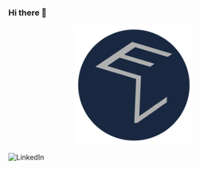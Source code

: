 ### Hi there 👋

<p align="center">
  <img src="EL.png" width="240" height="240"/>
</p>

![LinkedIn](https://img.shields.io/badge/linkedin-%230077B5.svg?style=for-the-badge&logo=linkedin&logoColor=white)
<!--

**evlutz/evlutz** is a ✨ _special_ ✨ repository because its `README.md` (this file) appears on your GitHub profile.

Here are some ideas to get you started:

- 🔭 I’m currently working on ...
- 🌱 I’m currently learning ...
- 👯 I’m looking to collaborate on ...
- 🤔 I’m looking for help with ...
- 💬 Ask me about ...
- 📫 How to reach me: ...
- 😄 Pronouns: ...
- ⚡ Fun fact: ...
-->
